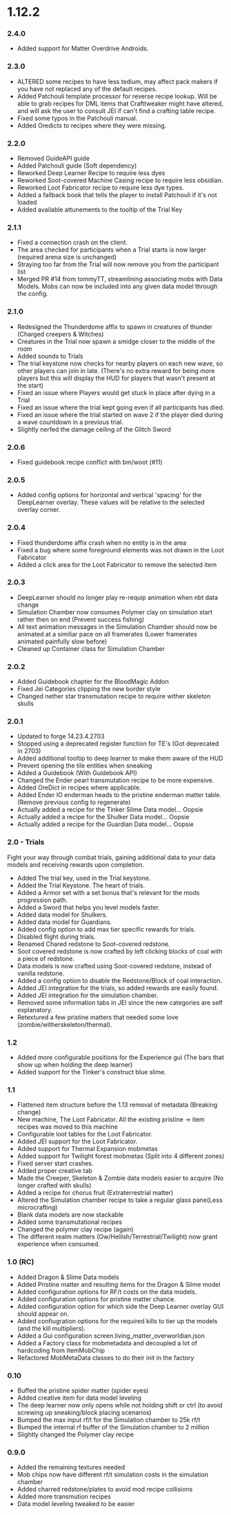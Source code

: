 # 1.12.2

### 2.4.0
- Added support for Matter Overdrive Androids.

### 2.3.0
- ALTERED some recipes to have less tedium, may affect pack makers if you have not replaced any of the default recipes.
- Added Patchouli template processor for reverse recipe lookup. Will be able to grab recipes for DML items that Crafttweaker might have altered, and will ask the user to consult JEI if can't find a crafting table recipe.
- Fixed some typos in the Patchouli manual.
- Added Oredicts to recipes where they were missing.

### 2.2.0
- Removed GuideAPI guide
- Added Patchouli guide (Soft dependency)
- Reworked Deep Learner Recipe to require less dyes
- Reworked Soot-covered Machine Casing recipe to require less obsidian.
- Reworked Loot Fabricator recipe to require less dye types.
- Added a fallback book that tells the player to install Patchouli if it's not loaded
- Added available attunements to the tooltip of the Trial Key

### 2.1.1
- Fixed a connection crash on the client.
- The area checked for participants when a Trial starts is now larger (required arena size is unchanged)
- Straying too far from the Trial will now remove you from the participant list
- Merged PR #14 from tommyTT, streamlining associating mobs with Data Models. Mobs can now be included into any given data model through the config.

### 2.1.0
- Redesigned the Thunderdome affix to spawn in creatures of thunder (Charged creepers & Witches)
- Creatures in the Trial now spawn a smidge closer to the middle of the room
- Added sounds to Trials
- The trial keystone now checks for nearby players on each new wave, so other players can join in late. (There's no extra reward for being more players but this will display the HUD for players that wasn't present at the start)
- Fixed an issue where Players would get stuck in place after dying in a Trial
- Fixed an issue where the trial kept going even if all participants has died.
- Fixed an issue where the trial started on wave 2 if the player died during a wave countdown in a previous trial.
- Slightly nerfed the damage ceiling of the Glitch Sword

### 2.0.6
- Fixed guidebook recipe conflict with bm/woot (#11)

### 2.0.5
- Added config options for horizontal and vertical 'spacing' for the DeepLearner overlay. These values will be relative to the selected overlay corner.

### 2.0.4
- Fixed thunderdome affix crash when no entity is in the area
- Fixed a bug where some foreground elements was not drawn in the Loot Fabricator
- Added a click area for the Loot Fabricator to remove the selected item

### 2.0.3
- DeepLearner should no longer play re-requip animation when nbt data change
- Simulation Chamber now consumes Polymer clay on simulation start rather then on end (Prevent success fishing)
- All text animation messages in the Simulation Chamber should now be animated at a similiar pace on all framerates (Lower framerates animated painfully slow before)
- Cleaned up Container class for Simulation Chamber

### 2.0.2
- Added Guidebook chapter for the BloodMagic Addon
- Fixed Jei Categories clipping the new border style
- Changed nether star transmutation recipe to require wither skeleton skulls

### 2.0.1
- Updated to forge 14.23.4.2703
- Stopped using a deprecated register function for TE's (Got deprecated in 2703)
- Added additional tooltip to deep learner to make them aware of the HUD
- Prevent opening the tile entities when sneaking
- Added a Guidebook (With Guidebook API)
- Changed the Ender pearl transmutation recipe to be more expensive.
- Added OreDict in recipes where applicable.
- Added Ender IO enderman heads to the pristine enderman matter table. (Remove previous config to regenerate)
- Actually added a recipe for the Tinker Slime Data model... Oopsie
- Actually added a recipe for the Shulker Data model... Oopsie
- Actually added a recipe for the Guardian Data model... Oopsie

### 2.0 - Trials
Fight your way through combat trials, gaining additional data to your data models and
receiving rewards upon completion.
- Added The trial key, used in the Trial keystone.
- Added the Trial Keystone. The heart of trials.
- Added a Armor set with a set bonus that's relevant for the mods progression path.
- Added a Sword that helps you level models faster.
- Added data model for Shulkers.
- Added data model for Guardians.
- Added config option to add max tier specific rewards for trials.
- Disabled flight during trials.
- Renamed Chared redstone to Soot-covered redstone.
- Soot covered redstone is now crafted by left clicking blocks of coal with a piece of redstone.
- Data models is now crafted using Soot-covered redstone, instead of vanilla redstone.
- Added a config option to disable the Redstone/Block of coal interaction.
- Added JEI integration for the trials, so added rewards are easily found.
- Added JEI integration for the simulation chamber.
- Removed some information tabs in JEI since the new categories are self explanatory.
- Retextured a few pristine matters that needed some love (zombie/witherskeleton/thermal).



### 1.2
- Added more configurable positions for the Experience gui (The bars that show up when holding the deep learner)
- Added support for the Tinker's construct blue slime.

### 1.1
- Flattened item structure before the 1.13 removal of metadata (Breaking change)
- New machine, The Loot Fabricator. All the existing pristine -> item recipes was moved to this machine
- Configurable loot tables for the Loot Fabricator.
- Added JEI support for the Loot Fabricator.
- Added support for Thermal Expansion mobmetas
- Added support for Twilight forest mobmetas (Split into 4 different zones)
- Fixed server start crashes.
- Added proper creative tab
- Made the Creeper, Skeleton & Zombie data models easier to acquire (No longer crafted with skulls)
- Added a recipe for chorus fruit (Extraterrestrial matter)
- Altered the Simulation chamber recipe to take a regular glass pane(Less microcrafting)
- Blank data models are now stackable
- Added some transmutational recipes
- Changed the polymer clay recipe (again)
- The different realm matters (Ow/Hellish/Terrestrial/Twilight) now grant experience when consumed.

### 1.0 (RC)
- Added Dragon & Slime Data models
- Added Pristine matter and resulting items for the Dragon & Slime model
- Added configuration options for RF/t costs on the data models.
- Added configuration options for pristine matter chance.
- Added configuration option for which side the Deep Learner overlay GUI should appear on.
- Added confiugration options for the required kills to tier up the models (and the kill multipliers).
- Added a Gui configuration screen.living_matter_overworldian.json
- Added a Factory class for mobmetadata and decoupled a lot of hardcoding from ItemMobChip
- Refactored MobMetaData classes to do their init in the factory

### 0.10
- Buffed the pristine spider matter (spider eyes)
- Added creative item for data model leveling
- The deep learner now only opens while not holding shift or ctrl
    (to avoid screwing up sneaking/block placing scenarios)
- Bumped the max input rf/t for the Simulation chamber to 25k rf/t
- Bumped the internal rf buffer of the Simulation chamber to 2 million
- Slightly changed the Polymer clay recipe

### 0.9.0
- Added the remaining textures needed
- Mob chips now have different rf/t simulation costs in the simulation chamber
- Added charred redstone/plates to avoid mod recipe collisions
- Added more transmution recipes
- Data model leveling tweaked to be easier